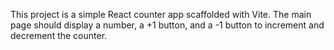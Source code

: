 <!-- Use this file to provide workspace-specific custom instructions to Copilot. For more details, visit https://code.visualstudio.com/docs/copilot/copilot-customization#_use-a-githubcopilotinstructionsmd-file -->

This project is a simple React counter app scaffolded with Vite. The main page should display a number, a +1 button, and a -1 button to increment and decrement the counter.
